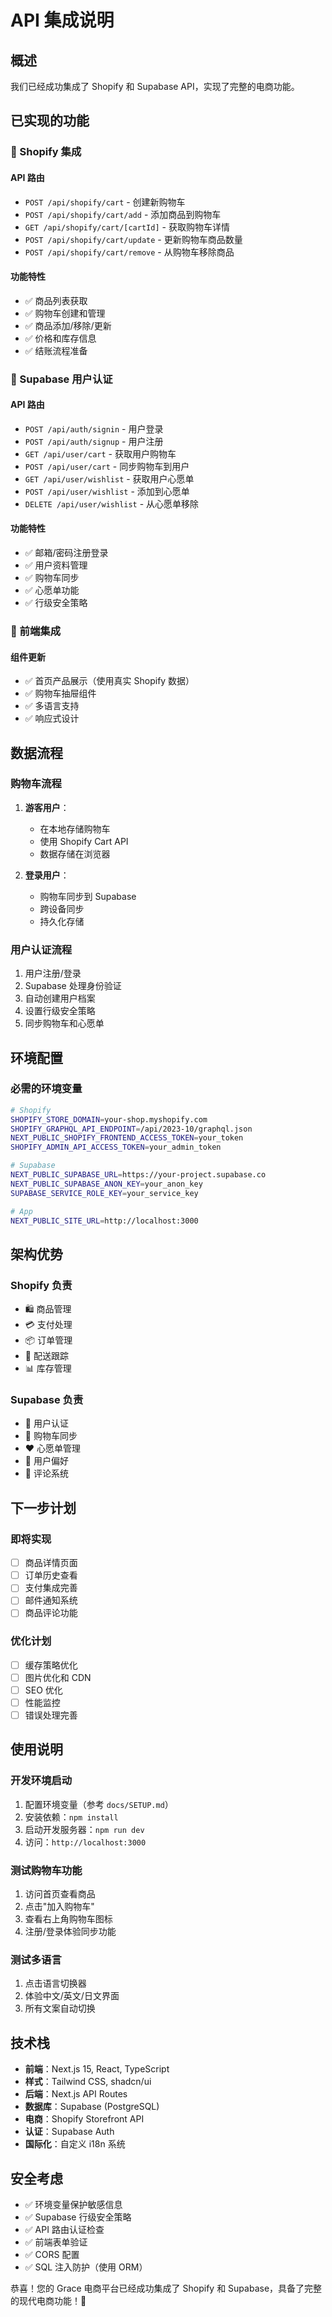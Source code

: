 # API 集成说明

## 概述

我们已经成功集成了 Shopify 和 Supabase API，实现了完整的电商功能。

## 已实现的功能

### 🛒 Shopify 集成

#### API 路由
- `POST /api/shopify/cart` - 创建新购物车
- `POST /api/shopify/cart/add` - 添加商品到购物车
- `GET /api/shopify/cart/[cartId]` - 获取购物车详情
- `POST /api/shopify/cart/update` - 更新购物车商品数量
- `POST /api/shopify/cart/remove` - 从购物车移除商品

#### 功能特性
- ✅ 商品列表获取
- ✅ 购物车创建和管理
- ✅ 商品添加/移除/更新
- ✅ 价格和库存信息
- ✅ 结账流程准备

### 👤 Supabase 用户认证

#### API 路由
- `POST /api/auth/signin` - 用户登录
- `POST /api/auth/signup` - 用户注册
- `GET /api/user/cart` - 获取用户购物车
- `POST /api/user/cart` - 同步购物车到用户
- `GET /api/user/wishlist` - 获取用户心愿单
- `POST /api/user/wishlist` - 添加到心愿单
- `DELETE /api/user/wishlist` - 从心愿单移除

#### 功能特性
- ✅ 邮箱/密码注册登录
- ✅ 用户资料管理
- ✅ 购物车同步
- ✅ 心愿单功能
- ✅ 行级安全策略

### 📱 前端集成

#### 组件更新
- ✅ 首页产品展示（使用真实 Shopify 数据）
- ✅ 购物车抽屉组件
- ✅ 多语言支持
- ✅ 响应式设计

## 数据流程

### 购物车流程
1. **游客用户**：
   - 在本地存储购物车
   - 使用 Shopify Cart API
   - 数据存储在浏览器

2. **登录用户**：
   - 购物车同步到 Supabase
   - 跨设备同步
   - 持久化存储

### 用户认证流程
1. 用户注册/登录
2. Supabase 处理身份验证
3. 自动创建用户档案
4. 设置行级安全策略
5. 同步购物车和心愿单

## 环境配置

### 必需的环境变量
```bash
# Shopify
SHOPIFY_STORE_DOMAIN=your-shop.myshopify.com
SHOPIFY_GRAPHQL_API_ENDPOINT=/api/2023-10/graphql.json
NEXT_PUBLIC_SHOPIFY_FRONTEND_ACCESS_TOKEN=your_token
SHOPIFY_ADMIN_API_ACCESS_TOKEN=your_admin_token

# Supabase
NEXT_PUBLIC_SUPABASE_URL=https://your-project.supabase.co
NEXT_PUBLIC_SUPABASE_ANON_KEY=your_anon_key
SUPABASE_SERVICE_ROLE_KEY=your_service_key

# App
NEXT_PUBLIC_SITE_URL=http://localhost:3000
```

## 架构优势

### Shopify 负责
- 🛍️ 商品管理
- 💳 支付处理
- 📦 订单管理
- 🚚 配送跟踪
- 📊 库存管理

### Supabase 负责
- 👤 用户认证
- 🛒 购物车同步
- ❤️ 心愿单管理
- 📝 用户偏好
- 💬 评论系统

## 下一步计划

### 即将实现
- [ ] 商品详情页面
- [ ] 订单历史查看
- [ ] 支付集成完善
- [ ] 邮件通知系统
- [ ] 商品评论功能

### 优化计划
- [ ] 缓存策略优化
- [ ] 图片优化和 CDN
- [ ] SEO 优化
- [ ] 性能监控
- [ ] 错误处理完善

## 使用说明

### 开发环境启动
1. 配置环境变量（参考 `docs/SETUP.md`）
2. 安装依赖：`npm install`
3. 启动开发服务器：`npm run dev`
4. 访问：`http://localhost:3000`

### 测试购物车功能
1. 访问首页查看商品
2. 点击"加入购物车"
3. 查看右上角购物车图标
4. 注册/登录体验同步功能

### 测试多语言
1. 点击语言切换器
2. 体验中文/英文/日文界面
3. 所有文案自动切换

## 技术栈

- **前端**：Next.js 15, React, TypeScript
- **样式**：Tailwind CSS, shadcn/ui
- **后端**：Next.js API Routes
- **数据库**：Supabase (PostgreSQL)
- **电商**：Shopify Storefront API
- **认证**：Supabase Auth
- **国际化**：自定义 i18n 系统

## 安全考虑

- ✅ 环境变量保护敏感信息
- ✅ Supabase 行级安全策略
- ✅ API 路由认证检查
- ✅ 前端表单验证
- ✅ CORS 配置
- ✅ SQL 注入防护（使用 ORM）

恭喜！您的 Grace 电商平台已经成功集成了 Shopify 和 Supabase，具备了完整的现代电商功能！🎉 